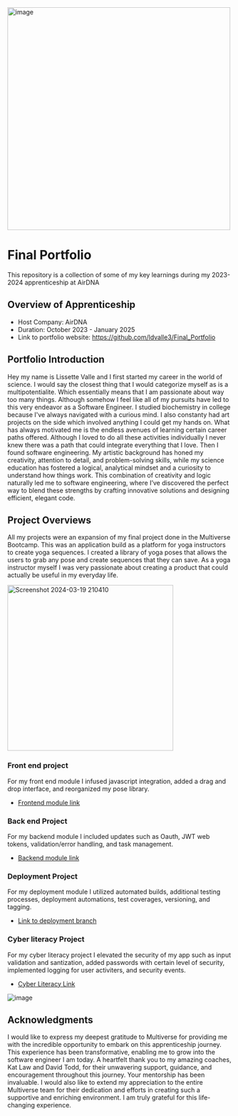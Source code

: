 <img width="500" alt="image" src="https://github.com/user-attachments/assets/a8adf1e6-94f5-4d27-b2ac-1c9a02048b6f">


# Final Portfolio
This repository is a collection of some of my key learnings during my 2023-2024 apprenticeship at AirDNA

## Overview of Apprenticeship
- Host Company: AirDNA
- Duration: October 2023 - January 2025
- Link to portfolio website: https://github.com/ldvalle3/Final_Portfolio

 ## Portfolio Introduction
  Hey my name is Lissette Valle and I first started my career in the world of science. I would say the closest thing that I would categorize myself as is a multipotentialite. Which essentially means that I am passionate about way too many things. Although somehow I feel like all of my pursuits have led to this very endeavor as a Software Engineer. I studied biochemistry in college because I've always navigated with a curious mind. I also constanty had art projects on the side which involved anything I could get my hands on. What has always motivated me is the endless avenues of learning certain career paths offered. Although I loved to do all these activities individually I never knew there was a path that could integrate everything that I love. Then I found software engineering.
   My artistic background has honed my creativity, attention to detail, and problem-solving skills, while my science education has fostered a logical, analytical mindset and a curiosity to understand how things work. This combination of creativity and logic naturally led me to software engineering, where I’ve discovered the perfect way to blend these strengths by crafting innovative solutions and designing efficient, elegant code.

## Project Overviews 

All my projects were an expansion of my final project done in the Multiverse Bootcamp. This was an application build as a platform for yoga instructors to create yoga sequences. I created a library of yoga poses that allows the users to grab any pose and create sequences that they can save. As a yoga instructor myself I was very passionate about creating a product that could actually be useful in my everyday life. 

<img width="372" alt="Screenshot 2024-03-19 210410" src="https://github.com/user-attachments/assets/396bf85a-36e1-4342-933e-7fc54ec5c370">

### Front end project 

For my front end module I infused javascript integration, added a drag and drop interface, and reorganized my pose library.

 - [Frontend module link](https://github.com/ldvalle3/YogaSequencingApp1/tree/front-end-module) 

### Back end Project

For my backend module I included updates such as Oauth, JWT web tokens, validation/error handling, and task management.

 - [Backend module link](https://github.com/ldvalle3/YogaSequencingApp1/tree/backend_module)


### Deployment Project

For my deployment module I utilized automated builds, additional testing processes, deployment automations, test coverages, versioning, and tagging.

 - [Link to deployment branch](https://github.com/ldvalle3/YogaSequencingApp1/tree/deployment-module)

### Cyber literacy Project

For my cyber literacy project I elevated the security of my app such as input validation and santization, added passwords with certain level of security, implemented logging for user activiters, and security events. 
 - [Cyber Literacy Link](https://github.com/ldvalle3/YogaSequencingApp1/tree/deployment-module)

![image](https://github.com/user-attachments/assets/dbbe39b9-6395-4fca-8b3c-213de87052d4)

## Acknowledgments
I would like to express my deepest gratitude to Multiverse for providing me with the incredible opportunity to embark on this apprenticeship journey. This experience has been transformative, enabling me to grow into the software engineer I am today. A heartfelt thank you to my amazing coaches, Kat Law and David Todd, for their unwavering support, guidance, and encouragement throughout this journey. Your mentorship has been invaluable. I would also like to extend my appreciation to the entire Multiverse team for their dedication and efforts in creating such a supportive and enriching environment. I am truly grateful for this life-changing experience.
